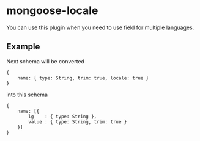 mongoose-locale
==============

You can use this plugin when you need to use field for multiple languages.

## Example ##

Next schema will be converted

	{
		name: { type: String, trim: true, locale: true }
	}


into this schema

	{
		name: [{
			lg    : { type: String },
			value : { type: String, trim: true }
		}]
	}